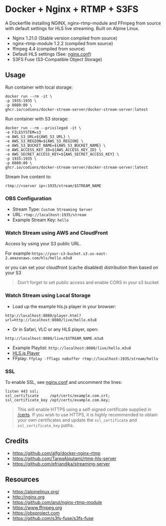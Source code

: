 # Docker + Nginx + RTMP + S3FS
A Dockerfile installing NGINX, nginx-rtmp-module and FFmpeg from source with default settings for HLS live streaming. Built on Alpine Linux.

* Nginx 1.21.0 (Stable version compiled from source)
* nginx-rtmp-module 1.2.2 (compiled from source)
* ffmpeg 4.4 (compiled from source)
* Default HLS settings (See: [nginx.conf](nginx.conf))
* S3FS Fuse (S3-Compatible Object Storage)

## Usage

Run container with local storage:
```
docker run --rm -it \
-p 1935:1935 \
-p 8080:80 \
ghcr.io/codions/docker-stream-server/docker-stream-server:latest
```

Run container with S3 storage:
```
docker run --rm --privileged -it \
-e FILESYSTEM=s3
-e AWS_S3_URL=${AWS_S3_URL} \
-e AWS_S3_REGION=${AWS_S3_REGION} \
-e AWS_S3_BUCKET_NAME=${AWS_S3_BUCKET_NAME} \
-e AWS_ACCESS_KEY_ID=${AWS_ACCESS_KEY_ID} \
-e AWS_SECRET_ACCESS_KEY=${AWS_SECRET_ACCESS_KEY} \
-p 1935:1935 \
-p 8080:80 \
ghcr.io/codions/docker-stream-server/docker-stream-server:latest
```

Stream live content to:
```
rtmp://<server ip>:1935/stream/$STREAM_NAME
```

### OBS Configuration
* Stream Type: `Custom Streaming Server`
* URL: `rtmp://localhost:1935/stream`
* Example Stream Key: `hello`

### Watch Stream using AWS and CloudFront

Access by using your S3 public URL.

For example `https://your-s3-bucket.s3.us-east-2.amazonaws.com/hls/hello.m3u8`

or you can set your cloudfront (cache disabled) distribution then based on your S3

>  Don't forget to set public access and enable CORS in your s3 bucket

### Watch Stream using Local Storage
* Load up the example hls.js player in your browser:
```
http://localhost:8080/player.html?url=http://localhost:8080/live/hello.m3u8
```

* Or in Safari, VLC or any HLS player, open:
```
http://localhost:8080/live/$STREAM_NAME.m3u8
```
* Example Playlist: `http://localhost:8080/live/hello.m3u8`
* [HLS.js Player](https://hls-js.netlify.app/demo/?src=http%3A%2F%2Flocalhost%3A8080%2Flive%2Fhello.m3u8)
* FFplay: `ffplay -fflags nobuffer rtmp://localhost:1935/stream/hello`


### SSL 
To enable SSL, see [nginx.conf](nginx.conf) and uncomment the lines:
```
listen 443 ssl;
ssl_certificate     /opt/certs/example.com.crt;
ssl_certificate_key /opt/certs/example.com.key;
```

> This will enable HTTPS using a self-signed certificate supplied in [/certs](/certs). If you wish to use HTTPS, it is highly recommended to obtain your own certificates and update the `ssl_certificate` and `ssl_certificate_key` paths.

## Credits
* https://github.com/alfg/docker-nginx-rtmp
* https://github.com/TareqAlqutami/rtmp-hls-server
* https://github.com/efriandika/streaming-server

## Resources
* https://alpinelinux.org/
* http://nginx.org
* https://github.com/arut/nginx-rtmp-module
* https://www.ffmpeg.org
* https://obsproject.com
* https://github.com/s3fs-fuse/s3fs-fuse
